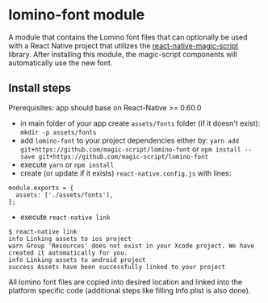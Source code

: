 # lomino-font module
A module that contains the Lomino font files that can optionally be used with a React Native project that utilizes the [react-native-magic-script](https://github.com/magic-script/react-native-magic-script) library. After installing this module, the magic-script components will automatically use the new font.

## Install steps
Prerequisites: app should base on React-Native >= 0.60.0
- in main folder of your app create `assets/fonts` folder (if it doesn't exist): `mkdir -p assets/fonts`
- add `lomino-font` to your project dependencies either by:
`yarn add git+https://github.com/magic-script/lomino-font` or `npm install --save git+https://github.com/magic-script/lomino-font`
- execute `yarn` or `npm install`
- create (or update if it exists) `react-native.config.js` with lines:
```
module.exports = {
  assets: ['./assets/fonts'],
};
```
- execute `react-native link`
```
$ react-native link
info Linking assets to ios project
warn Group 'Resources' does not exist in your Xcode project. We have created it automatically for you.
info Linking assets to android project
success Assets have been successfully linked to your project
```
All lomino font files are copied into desired location and linked into the platform specific code (additional steps like filling Info.plist is also done).